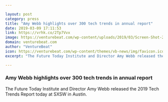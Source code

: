 ```yaml
---

layout: post
category: press
title: "Amy Webb highlights over 300 tech trends in annual report"
date: 2019-03-09 17:11:53
link: https://vrhk.co/2Tp7Vvx
image: https://venturebeat.com/wp-content/uploads/2019/03/Screen-Shot-2019-03-06-at-3.18.35-PM.png?w=1200&strip=all
domain: venturebeat.com
author: "VentureBeat"
icon: https://venturebeat.com/wp-content/themes/vb-news/img/favicon.ico
excerpt: "The Future Today Institute and Director Amy Webb released the 2019 Tech Trends Report today at SXSW in Austin."

---
```


### Amy Webb highlights over 300 tech trends in annual report

The Future Today Institute and Director Amy Webb released the 2019 Tech Trends Report today at SXSW in Austin.